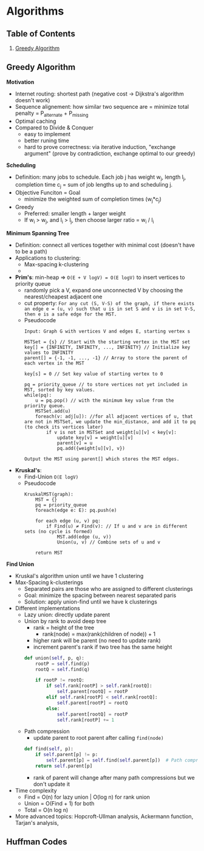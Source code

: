 # Algorithms

## Table of Contents
1. [Greedy Algorithm](#Greedy-Algorithm)


## Greedy Algorithm
**Motivation**
- Internet routing: shortest path (negative cost -> Dijkstra's algorithm doesn't work)
- Sequence alignement: how similar two sequence are = minimize total penalty = P<sub>alternate</sub> + P<sub>missing</sub>
- Optimal caching
- Compared to Divide & Conquer
  - easy to implement
  - better runing time
  - hard to prove correctness: via iterative induction, "exchange argument" (prove by contradiction, exchange optimal to our greedy)
 
**Scheduling**
- Definition: many jobs to schedule. Each job j has weight w<sub>j</sub>, length l<sub>j</sub>, completion time c<sub>j</sub> = sum of job lengths up to and scheduling j.
- Objective Funciton = Goal
  - minimize the weighted sum of completion times (w<sub>j</sub>*c<sub>j</sub>)
- Greedy
  - Preferred: smaller length + larger weight
  - If w<sub>i</sub> > w<sub>j</sub>, and l<sub>i</sub> > l<sub>j</sub>, then choose larger ratio = w<sub>i</sub> / l<sub>i</sub>

**Minimum Spanning Tree**
- Definition: connect all vertices together with minimal cost (doesn't have to be a path)
- Applications to clustering:
    - Max-spacing k-clustering
    - 
- **Prim's**: min-heap => `O(E + V logV) = O(E logV)` to insert vertices to priority queue
  - randomly pick a V, expand one unconnected V by choosing the nearest/cheapest adjacent one
  - cut property: `For any cut (S, V-S) of the graph, if there exists an edge e = (u, v) such that u is in set S and v is in set V-S, then e is a safe edge for the MST.`
  - Pseudocode 
    ```
    Input: Graph G with vertices V and edges E, starting vertex s
    
    MSTSet = {s} // Start with the starting vertex in the MST set
    key[] = {INFINITY, INFINITY, ..., INFINITY} // Initialize key values to INFINITY
    parent[] = {-1, -1, ..., -1} // Array to store the parent of each vertex in the MST
    
    key[s] = 0 // Set key value of starting vertex to 0
    
    pq = priority_queue // to store vertices not yet included in MST, sorted by key values.
    while(pq):
        u = pq.pop() // with the minimum key value from the priority queue.
        MSTSet.add(u)
        foreach(v: adj[u]): //for all adjacent vertices of u, that are not in MSTSet, we update the min_distance, and add it to pq (to check its vertices later)
            if v is not in MSTSet and weight[u][v] < key[v]:
                update key[v] = weight[u][v]
                parent[v] = u
                pq.add({weight[u][v], v})

    Output the MST using parent[] which stores the MST edges.
    ```
- **Kruskal's**: 
    - Find-Union `O(E logV)`
    - Pseudocode
      ```
      KruskalMST(graph):
          MST = {}
          pq = priority_queue
          foreach(edge e: E): pq.push(e)
      
          for each edge (u, v) pq:
              if Find(u) ≠ Find(v): // If u and v are in different sets (no cycle is formed)
                  MST.add(edge (u, v))
                  Union(u, v) // Combine sets of u and v
        
          return MST
      ```
      
**Find Union**
- Kruskal's algorithm union until we have 1 clustering
- Max-Spacing k-clusterings
  - Separated pairs are those who are assigned to different clusterings
  - Goal: minimize the spacing between nearest separated paris
  - Solution: apply union-find until we have k clusterings
- Different implementations
  - Lazy union: directly update parent
  - Union by rank to avoid deep tree
    - rank = height of the tree
      - rank(node) = max(rank(children of node)) + 1
    - higher rank will be parent (no need to update rank)
    - increment parent's rank if two tree has the same height
    ```python
    def union(self, p, q):
        rootP = self.find(p)
        rootQ = self.find(q)

        if rootP != rootQ:
            if self.rank[rootP] > self.rank[rootQ]:
                self.parent[rootQ] = rootP
            elif self.rank[rootP] < self.rank[rootQ]:
                self.parent[rootP] = rootQ
            else:
                self.parent[rootQ] = rootP
                self.rank[rootP] += 1
    ```
  - Path compression
    - update parent to root parent after calling `find(node)`
    ```python
    def find(self, p):
        if self.parent[p] != p:
            self.parent[p] = self.find(self.parent[p])  # Path compression
        return self.parent[p]
    ```
    - rank of parent will change after many path compressions but we don't update it
- Time complexity
  - Find = O(n) for lazy union | O(log n) for rank union
  - Union = O(Find + 1) for both
  - Total = O(n log n)
- More advanced topics: Hopcroft-Ullman analysis, Ackermann function, Tarjan's analysis, 

## Huffman Codes